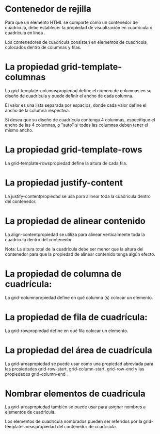 # Contenedor de rejilla
Para que un elemento HTML se comporte como un contenedor de cuadrícula, debe establecer la propiedad de visualización en cuadrícula o cuadrícula en línea .

Los contenedores de cuadrícula consisten en elementos de cuadrícula, colocados dentro de columnas y filas.

# La propiedad grid-template-columnas
La grid-template-columnspropiedad define el número de columnas en su diseño de cuadrícula y puede definir el ancho de cada columna.

El valor es una lista separada por espacios, donde cada valor define el ancho de la columna respectiva.

Si desea que su diseño de cuadrícula contenga 4 columnas, especifique el ancho de las 4 columnas, o "auto" si todas las columnas deben tener el mismo ancho.

# La propiedad grid-template-rows
La grid-template-rowspropiedad define la altura de cada fila.

# La propiedad justify-content
La justify-contentpropiedad se usa para alinear toda la cuadrícula dentro del contenedor.

# La propiedad de alinear contenido
La align-contentpropiedad se utiliza para alinear verticalmente toda la cuadrícula dentro del contenedor.

Nota: La altura total de la cuadrícula debe ser menor que la altura del contenedor para que la propiedad de alinear contenido tenga algún efecto.

# La propiedad de columna de cuadrícula:
La grid-columnpropiedad define en qué columna (s) colocar un elemento.

# La propiedad de fila de cuadrícula:
La grid-rowpropiedad define en qué fila colocar un elemento.

# La propiedad del área de cuadrícula
La grid-areapropiedad se puede usar como una propiedad abreviada para las propiedades grid-row-start, grid-column-start, grid-row-end y las propiedades grid-column-end .

# Nombrar elementos de cuadrícula
La grid-areapropiedad también se puede usar para asignar nombres a elementos de cuadrícula.

Los elementos de cuadrícula nombrados pueden ser referidos por la grid-template-areaspropiedad del contenedor de cuadrícula.